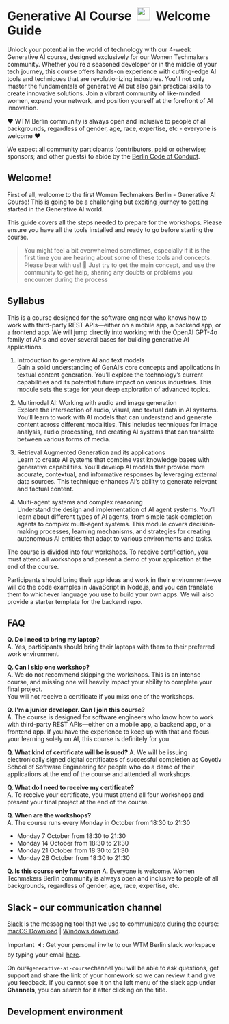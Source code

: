 # Generative AI Course &nbsp;<img src="https://raw.githubusercontent.com/WTMBerlin/WTM-Website/master/img/favicons/favicon-32x32.png" alt="wtm-logo" width="30"/>&nbsp; Welcome Guide

Unlock your potential in the world of technology with our 4-week Generative AI course, designed exclusively for our Women Techmakers community. Whether you're a seasoned developer or in the middle of your tech journey, this course offers hands-on experience with cutting-edge AI tools and techniques that are revolutionizing industries. You'll not only master the fundamentals of generative AI but also gain practical skills to create innovative solutions. Join a vibrant community of like-minded women, expand your network, and position yourself at the forefront of AI innovation.

❤ WTM Berlin community is always open and inclusive to people of all backgrounds, regardless of gender, age, race, expertise, etc - everyone is welcome ❤

We expect all community participants (contributors, paid or otherwise; sponsors; and other guests) to abide by the [Berlin Code of Conduct](https://berlincodeofconduct.org/).


## Welcome!

First of all, welcome to the first Women Techmakers Berlin - Generative AI Course! This is going to be a challenging but exciting journey to getting started in the Generative AI world.

This guide covers all the steps needed to prepare for the workshops. Please ensure you have all the tools installed and ready to go before starting the course.

> You might feel a bit overwhelmed sometimes, especially if it is the first time you are hearing about some of these tools and concepts. Please bear with us! :bear: Just try to get the main concept, and use the community to get help, sharing any doubts or problems you encounter during the process

## Syllabus

This is a course designed for the software engineer who knows how to work with third-party REST APIs—either on a mobile app, a backend app, or a frontend app. We will jump directly into working with the OpenAI GPT-4o family of APIs and cover several bases for building generative AI applications.

1. Introduction to generative AI and text models  
Gain a solid understanding of GenAI’s core concepts and applications in textual content generation. You’ll explore the technology’s current capabilities and its potential future impact on various industries. This module sets the stage for your deep exploration of advanced topics.

2. Multimodal AI: Working with audio and image generation  
Explore the intersection of audio, visual, and textual data in AI systems. You’ll learn to work with AI models that can understand and generate content across different modalities. This includes techniques for image analysis, audio processing, and creating AI systems that can translate between various forms of media.

3. Retrieval Augmented Generation and its applications  
Learn to create AI systems that combine vast knowledge bases with generative capabilities. You’ll develop AI models that provide more accurate, contextual, and informative responses by leveraging external data sources. This technique enhances AI’s ability to generate relevant and factual content.

4. Multi-agent systems and complex reasoning  
Understand the design and implementation of AI agent systems. You’ll learn about different types of AI agents, from simple task-completion agents to complex multi-agent systems. This module covers decision-making processes, learning mechanisms, and strategies for creating autonomous AI entities that adapt to various environments and tasks.

The course is divided into four workshops. To receive certification, you must attend all workshops and present a demo of your application at the end of the course.

Participants should bring their app ideas and work in their environment—we will do the code examples in JavaScript in Node.js, and you can translate them to whichever language you use to build your own apps. We will also provide a starter template for the backend repo.

## FAQ

**Q. Do I need to bring my laptop?**  
A. Yes, participants should bring their laptops with them to their preferred work environment.
 
**Q. Can I skip one workshop?**  
A. We do not recommend skipping the workshops. This is an intense course, and missing one will heavily impact your ability to complete your final project.  
You will not receive a certificate if you miss one of the workshops.

**Q. I'm a junior developer. Can I join this course?**  
A. The course is designed for software engineers who know how to work with third-party REST APIs—either on a mobile app, a backend app, or a frontend app. If you have the experience to keep up with that and focus your learning solely on AI, this course is definitely for you.

**Q. What kind of certificate will be issued?**
A. We will be issuing electronically signed digital certificates of successful completion as Coyotiv School of Software Engineering for people who do a demo of their applications at the end of the course and attended all workshops. 

**Q. What do I need to receive my certificate?**  
A. To receive your certificate, you must attend all four workshops and present your final project at the end of the course.

**Q. When are the workshops?**  
A. The course runs every Monday in October from 18:30 to 21:30
- Monday 7 October from 18:30 to 21:30
- Monday 14 October from 18:30 to 21:30
- Monday 21 October from 18:30 to 21:30
- Monday 28 October from 18:30 to 21:30

**Q. Is this course only for women**
A. Everyone is welcome. Women Techmakers Berlin community is always open and inclusive to people of all backgrounds, regardless of gender, age, race, expertise, etc.

## Slack - our communication channel

[Slack](https://slack.com/intl/en-de/) is the messaging tool that we use to communicate during the course: [macOS Download](https://slack.com/intl/en-de/downloads/mac) | [Windows download](https://slack.com/intl/en-de/downloads/windows).

Important :speaker:: Get your personal invite to our WTM Berlin slack workspace by typing your email [here](https://slack.wtmberlin.com/).

On our`#generative-ai-course`channel you will be able to ask questions, get support and share the link of your homework so we can review it and give you feedback. If you cannot see it on the left menu of the slack app under **Channels**, you can search for it after clicking on the title.


## Development environment


